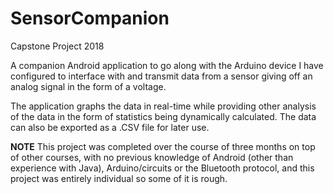 # SensorCompanion
Capstone Project 2018

A companion Android application to go along with the Arduino device I have configured to interface with and transmit data from a sensor giving off an analog signal in the form of a voltage.

The application graphs the data in real-time while providing other analysis of the data in the form of statistics being dynamically calculated. The data can also be exported as a .CSV file for later use.

**NOTE**
This project was completed over the course of three months on top of other courses, with no previous knowledge of Android (other than experience with Java), Arduino/circuits or the Bluetooth protocol, and this project was entirely individual so some of it is rough.
